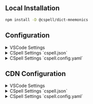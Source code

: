 ## Local Installation

```sh
npm install -D @cspell/dict-mnemonics
```

## Configuration

<details>
<summary>VSCode Settings</summary>

Add the following to your VSCode settings:

**`.vscode/settings.json`**

```jsonc
{
  "cSpell.import": ["@cspell/dict-mnemonics/cspell-ext.json"],
  "cSpell.dictionaries": ["mnemonics"],
}
```

</details>

<details>
<summary>CSpell Settings `cspell.json`</summary>

**`cspell.json`**

```jsonc
{
  "import": ["@cspell/dict-mnemonics/cspell-ext.json"],
  "dictionaries": ["mnemonics"],
}
```

</details>

<details>
<summary>CSpell Settings `cspell.config.yaml`</summary>

**`cspell.config.yaml`**

```yaml
import:
  - '@cspell/dict-mnemonics/cspell-ext.json'
dictionaries:
  - mnemonics
```

</details>

## CDN Configuration

<details>
<summary>VSCode Settings</summary>

Add the following to your VSCode settings:

**`.vscode/settings.json`**

```jsonc
{
  "cSpell.import": ["https://cdn.jsdelivr.net/npm/@cspell/dict-mnemonics@latest/cspell-ext.json/cspell-ext.json"],
  "cSpell.dictionaries": ["mnemonics"],
}
```

</details>

<details>
<summary>CSpell Settings `cspell.json`</summary>

**`cspell.json`**

```jsonc
{
  "import": ["https://cdn.jsdelivr.net/npm/@cspell/dict-mnemonics@latest/cspell-ext.json/cspell-ext.json"],
  "dictionaries": ["mnemonics"],
}
```

</details>

<details>
<summary>CSpell Settings `cspell.config.yaml`</summary>

**`cspell.config.yaml`**

```yaml
import:
  - https://cdn.jsdelivr.net/npm/@cspell/dict-mnemonics@latest/cspell-ext.json/cspell-ext.json
dictionaries:
  - mnemonics
```

</details>

